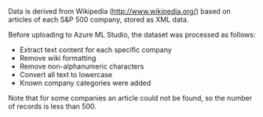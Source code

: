 ﻿Data is derived from Wikipedia (<a href="http://www.wikipedia.org/">http://www.wikipedia.org/</a>) based on articles of each S&P 500 company, stored as XML data.<p> </p>Before uploading to Azure ML Studio, the dataset was processed as follows:<ul><li>Extract text content for each specific company</li><li>Remove wiki formatting</li><li>Remove non-alphanumeric characters</li><li>Convert all text to lowercase</li><li>Known company categories were added</li></ul><p> </p>Note that for some companies an article could not be found, so the number of records is less than 500.